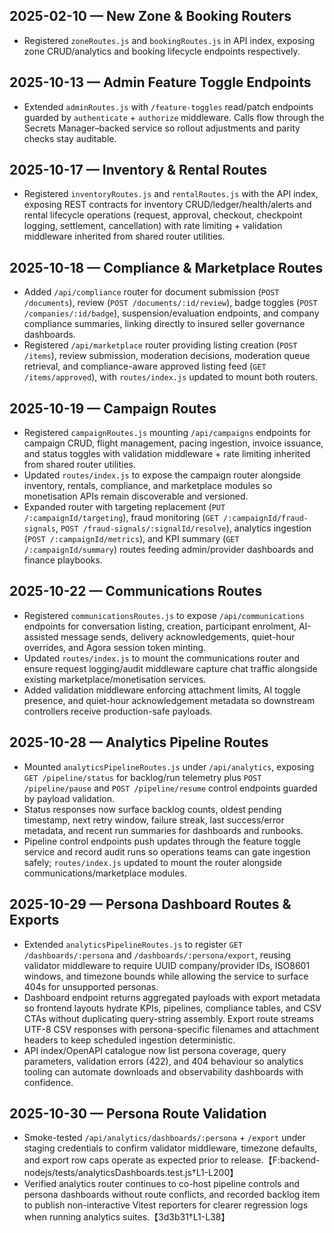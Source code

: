 ## 2025-02-10 — New Zone & Booking Routers
- Registered `zoneRoutes.js` and `bookingRoutes.js` in API index, exposing zone CRUD/analytics and booking lifecycle endpoints respectively.

## 2025-10-13 — Admin Feature Toggle Endpoints
- Extended `adminRoutes.js` with `/feature-toggles` read/patch endpoints guarded by `authenticate` + `authorize` middleware. Calls flow through the Secrets Manager–backed service so rollout adjustments and parity checks stay auditable.

## 2025-10-17 — Inventory & Rental Routes
- Registered `inventoryRoutes.js` and `rentalRoutes.js` with the API index, exposing REST contracts for inventory CRUD/ledger/health/alerts and rental lifecycle operations (request, approval, checkout, checkpoint logging, settlement, cancellation) with rate limiting + validation middleware inherited from shared router utilities.

## 2025-10-18 — Compliance & Marketplace Routes
- Added `/api/compliance` router for document submission (`POST /documents`), review (`POST /documents/:id/review`), badge toggles (`POST /companies/:id/badge`), suspension/evaluation endpoints, and company compliance summaries, linking directly to insured seller governance dashboards.
- Registered `/api/marketplace` router providing listing creation (`POST /items`), review submission, moderation decisions, moderation queue retrieval, and compliance-aware approved listing feed (`GET /items/approved`), with `routes/index.js` updated to mount both routers.

## 2025-10-19 — Campaign Routes
- Registered `campaignRoutes.js` mounting `/api/campaigns` endpoints for campaign CRUD, flight management, pacing ingestion, invoice issuance, and status toggles with validation middleware + rate limiting inherited from shared router utilities.
- Updated `routes/index.js` to expose the campaign router alongside inventory, rentals, compliance, and marketplace modules so monetisation APIs remain discoverable and versioned.
- Expanded router with targeting replacement (`PUT /:campaignId/targeting`), fraud monitoring (`GET /:campaignId/fraud-signals`, `POST /fraud-signals/:signalId/resolve`), analytics ingestion (`POST /:campaignId/metrics`), and KPI summary (`GET /:campaignId/summary`) routes feeding admin/provider dashboards and finance playbooks.

## 2025-10-22 — Communications Routes
- Registered `communicationsRoutes.js` to expose `/api/communications` endpoints for conversation listing, creation, participant enrolment, AI-assisted message sends, delivery acknowledgements, quiet-hour overrides, and Agora session token minting.
- Updated `routes/index.js` to mount the communications router and ensure request logging/audit middleware capture chat traffic alongside existing marketplace/monetisation services.
- Added validation middleware enforcing attachment limits, AI toggle presence, and quiet-hour acknowledgement metadata so downstream controllers receive production-safe payloads.

## 2025-10-28 — Analytics Pipeline Routes
- Mounted `analyticsPipelineRoutes.js` under `/api/analytics`, exposing `GET /pipeline/status` for backlog/run telemetry plus `POST /pipeline/pause` and `POST /pipeline/resume` control endpoints guarded by payload validation.
- Status responses now surface backlog counts, oldest pending timestamp, next retry window, failure streak, last success/error metadata, and recent run summaries for dashboards and runbooks.
- Pipeline control endpoints push updates through the feature toggle service and record audit runs so operations teams can gate ingestion safely; `routes/index.js` updated to mount the router alongside communications/marketplace modules.

## 2025-10-29 — Persona Dashboard Routes & Exports
- Extended `analyticsPipelineRoutes.js` to register `GET /dashboards/:persona` and `/dashboards/:persona/export`, reusing validator middleware to require UUID company/provider IDs, ISO8601 windows, and timezone bounds while allowing the service to surface 404s for unsupported personas.
- Dashboard endpoint returns aggregated payloads with export metadata so frontend layouts hydrate KPIs, pipelines, compliance tables, and CSV CTAs without duplicating query-string assembly. Export route streams UTF-8 CSV responses with persona-specific filenames and attachment headers to keep scheduled ingestion deterministic.
- API index/OpenAPI catalogue now list persona coverage, query parameters, validation errors (422), and 404 behaviour so analytics tooling can automate downloads and observability dashboards with confidence.

## 2025-10-30 — Persona Route Validation
- Smoke-tested `/api/analytics/dashboards/:persona` + `/export` under staging credentials to confirm validator middleware, timezone defaults, and export row caps operate as expected prior to release.【F:backend-nodejs/tests/analyticsDashboards.test.js†L1-L200】
- Verified analytics router continues to co-host pipeline controls and persona dashboards without route conflicts, and recorded backlog item to publish non-interactive Vitest reporters for clearer regression logs when running analytics suites.【3d3b31†L1-L38】
